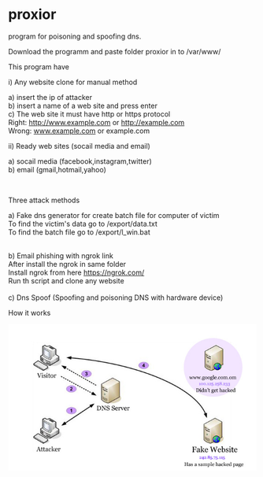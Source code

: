# proxior
program for poisoning and spoofing dns. <br />

 Download the programm and paste folder proxior in to /var/www/ <br />

This program have  <br />

i) Any website clone for manual method <br />

  a) insert the ip of attacker <br />
  b) insert a name of a web site and press enter <br />
  c) The web site it must have http or https protocol <br />
     Right: http://www.example.com or http://example.com <br />
     Wrong: www.example.com or example.com <br />
     


 ii) Ready web sites (socail media and email) <br />
 
 a) socail media (facebook,instagram,twitter) <br />
 b) email (gmail,hotmail,yahoo) <br />


<br />

Three attack methods 

a) Fake dns generator for create batch file for computer of victim <br />
   To find the victim's data go to /export/data.txt <br />
   To find the batch file go to /export/l_win.bat  <br /> <br />

b) Email phishing with ngrok link <br />
 After install the ngrok in same folder <br>
 Install ngrok from here https://ngrok.com/ <br>
 Run th script and clone any website <br /> <br />
c) Dns Spoof (Spoofing and poisoning DNS with hardware device) <br />

  

How it works

![clonenew1](clonenew1.jpg) 
